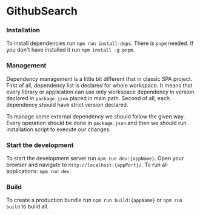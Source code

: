 # GithubSearch

### Installation

To install dependencies run `npm run install-deps`. There is `pnpm` needed. If you don't have installed it run `npm install -g pnpm`.

### Management

Dependency management is a little bit different that in classic SPA project. First of all, dependency list is declared for whole workspace. It means that every library or application can use only workspace dependency in version declared in `package.json` placed in main path. Second of all, each dependency should have strict version declared.

To manage some external dependency we should follow the given way. Every operation should be done in `package.json` and then we should run installation script to execute our changes.

### Start the development

To start the development server run `npm run dev:{appName}`. Open your browser and navigate to `http://localhost:{appPort}/`.
To run all applications: `npm run dev`.

### Build

To create a production bundle run `npm run build:{appName}` or `npm run build` to build all.
